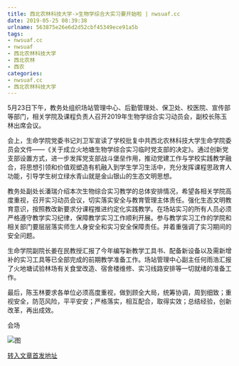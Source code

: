 ```yaml
---
title: 西北农林科技大学->生物学综合大实习要开始啦 | nwsuaf.cc
date: 2019-05-25 08:39:38
urlname: 563875e26e6d2d52cbf45349ece91a5b
tags: 
- nwsuaf.cc
- nwsuaf
- 西北农林科技大学
- 西北农林
- 西农
categories:
- nwsuaf.cc
- 西北农林科技大学
---
```



5月23日下午，教务处组织场站管理中心、后勤管理处、保卫处、校医院、宣传部等部门，相关学院及课程负责人召开2019年生物学综合实习动员会，副校长陈玉林出席会议。

会上，生命学院党委书记刘卫军宣读了学校批复中共西北农林科技大学生命学院委员会文件——《关于成立火地塘生物学综合实习临时党支部的决定》。通过创新党支部设置方式，进一步发挥党支部战斗堡垒作用，推动党建工作与学校实践教学融合，将思想引领和价值观塑造有机融入到学生学习生活中，充分发挥课程思政育人功能，引导学生树立绿水青山就是金山银山的生态文明思想。

教务处副处长潘瑞介绍本次生物综合实习教学的总体安排情况，希望各相关学院高度重视，召开实习动员会议，切实落实安全与教育管理主体责任。强化生态文明教育意识，按照教改新要求分课程推进约定化实践教学。在场站实习的所有人员必须严格遵守教学实习纪律，保障教学实习工作顺利开展。参与教学实习工作的学院和相关部门要层层落实师生人身安全和实习安全保障责任。并着重强调了实习期间的安全问题。

生命学院副院长姜在民教授汇报了今年编写新教学工具书、配备新设备以及需新增补的实习工具等已全部完成的前期教学准备工作。场站管理中心副主任何雨浩汇报了火地塘试验林场有关食堂改造、宿舍楼维修、实习线路安排等一切就绪的准备工作。

最后，陈玉林要求各单位必须高度重视，做到顾全大局，统筹协调，周到细致；重视安全，防范风险，平平安安；严格落实，相互配合，取得实效；总结经验，创新改革，再出成效。

会场



![图](https://news.nwsuaf.edu.cn/images/content/2019-05/20190524191410716773.jpg)

[转入文章首发地址](https://news.nwsuaf.edu.cn/xnxw/89829.htm)
